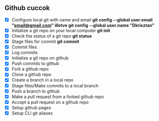 ## Github cuccok 
 * [x] Configure local git with name and email **git config --global user.email "email@gmail.com" illetve git config --global user.name "Dkrisztan"**
 * [x] Initialize a git repo on your local computer **git init**
 * [x] Check the status of a git repo **git status**
 * [x] Stage files for commit **git commit**
 * [x] Commit files
 * [x] Log commits
 * [x] Initialize a git repo on github
 * [x] Push commits to github
 * [x] Fork a github repo
 * [x] Clone a github repo
 * [x] Create a branch in a local repo
 * [x] Stage files/Make commits to a local branch
 * [x] Push a branch to github
 * [x] Make a pull request from a forked github repo
 * [x] Accept a pull request on a github repo
 * [x] Setup github pages
 * [x] Setup CLI git aliases